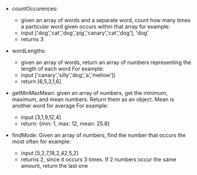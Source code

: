 - countOccurences:
	- given an array of words and a separate word, count how many times a particular word given occurs within that array for example:
	- input ['dog','cat','dog','pig','canary','cat','dog'], 'dog'
	- returns 3

- wordLengths:
	- given an array of words, return an array of numbers representing the length of each word For example:
	- input ['canary','silly','dog','a','mellow'])
	- return [6,5,3,1,6]

- getMinMaxMean: given an array of numbers, get the minimum, maximum, and mean numbers. Return them as an object. Mean is another word for average For example:
	- input [3,1,9,12,4]
	- return: {min: 1, max: 12, mean: 25.8}

- findMode: Given an array of numbers, find the number that occurs the most often for example:
	- input [5,2,7,18,2,42,5,2]
	- returns 2, since it occurs 3 times. If 2 numbers occur the same amount, return the last one

